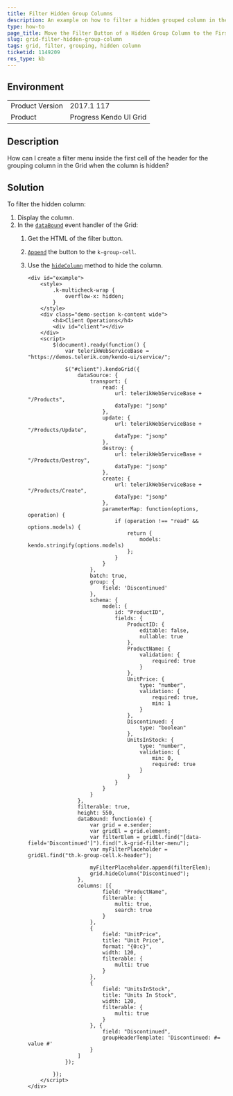 ```yaml
---
title: Filter Hidden Group Columns
description: An example on how to filter a hidden grouped column in the Kendo UI Grid.
type: how-to
page_title: Move the Filter Button of a Hidden Group Column to the First Cell of the Header - Kendo UI Grid for jQuery
slug: grid-filter-hidden-group-column
tags: grid, filter, grouping, hidden column
ticketid: 1149209
res_type: kb
---
```


## Environment

<table>
	<tr>
		<td>Product Version</td>
		<td>2017.1 117</td>
	</tr>
	<tr>
		<td>Product</td>
		<td>Progress Kendo UI Grid</td>
	</tr>
</table>


## Description

How can I create a filter menu inside the first cell of the header for the grouping column in the Grid when the column is hidden?

## Solution

To filter the hidden column:

1. Display the column.
1. In the [`dataBound`](https://docs.telerik.com/kendo-ui/api/javascript/ui/grid/events/databound) event handler of the Grid:
	1. Get the HTML of the filter button.
	1. [`Append`](https://api.jquery.com/append/) the button to the `k-group-cell`.
	1. Use the [`hideColumn`](https://docs.telerik.com/kendo-ui/api/javascript/ui/grid/events/columnhide) method to hide the column.

		```dojo
		<div id="example">
			<style>
				.k-multicheck-wrap {
					overflow-x: hidden;
				}
			</style>
			<div class="demo-section k-content wide">
				<h4>Client Operations</h4>
				<div id="client"></div>
			</div>
			<script>
				$(document).ready(function() {
					var telerikWebServiceBase = "https://demos.telerik.com/kendo-ui/service/";

					$("#client").kendoGrid({
						dataSource: {
							transport: {
								read: {
									url: telerikWebServiceBase + "/Products",
									dataType: "jsonp"
								},
								update: {
									url: telerikWebServiceBase + "/Products/Update",
									dataType: "jsonp"
								},
								destroy: {
									url: telerikWebServiceBase + "/Products/Destroy",
									dataType: "jsonp"
								},
								create: {
									url: telerikWebServiceBase + "/Products/Create",
									dataType: "jsonp"
								},
								parameterMap: function(options, operation) {
									if (operation !== "read" && options.models) {
										return {
											models: kendo.stringify(options.models)
										};
									}
								}
							},
							batch: true,
							group: {
								field: 'Discontinued'
							},
							schema: {
								model: {
									id: "ProductID",
									fields: {
										ProductID: {
											editable: false,
											nullable: true
										},
										ProductName: {
											validation: {
												required: true
											}
										},
										UnitPrice: {
											type: "number",
											validation: {
												required: true,
												min: 1
											}
										},
										Discontinued: {
											type: "boolean"
										},
										UnitsInStock: {
											type: "number",
											validation: {
												min: 0,
												required: true
											}
										}
									}
								}
							}
						},
						filterable: true,
						height: 550,
						dataBound: function(e) {
							var grid = e.sender;
							var gridEl = grid.element;
							var filterElem = gridEl.find("[data-field='Discontinued']").find(".k-grid-filter-menu");
							var myFilterPlaceholder = gridEl.find("th.k-group-cell.k-header");

							myFilterPlaceholder.append(filterElem);
							grid.hideColumn("Discontinued");
						},
						columns: [{
								field: "ProductName",
								filterable: {
									multi: true,
									search: true
								}
							},
							{
								field: "UnitPrice",
								title: "Unit Price",
								format: "{0:c}",
								width: 120,
								filterable: {
									multi: true
								}
							},
							{
								field: "UnitsInStock",
								title: "Units In Stock",
								width: 120,
								filterable: {
									multi: true
								}
							}, {
								field: "Discontinued",
								groupHeaderTemplate: 'Discontinued: #= value #'
							}
						]
					});

				});
			</script>
		</div>
		```
